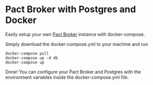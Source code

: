 Pact Broker with Postgres and Docker
====================================

Easily setup your own [Pact Broker](https://github.com/bethesque/pact_broker)
instance with docker-compose.

Simply download the docker-compose.yml to your machine and run

	docker-compose pull
	docker-compose up -d db
	docker-compose up

Done! You can configure your Pact Broker and Postgres with the environment
variables inside the docker-compose.yml file.
